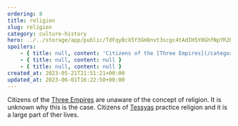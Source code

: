 ```yaml
---
ordering: 8
title: religion
slug: religion
category: culture-history
hero: ../../storage/app/public/TdFqyBcX5Y3GH8nvt3scgc4tAdIH5Y0GhfNpYR2B.jpg
spoilers:
    - { title: null, content: 'Citizens of the [Three Empires](/category/organizations/three-empires) are unaware of the concept of religion. It is unknown why this is the case. Citizens of [Tessyas](/category/planets-cities/tessyas) practice religion and it is a large part of ther lives. From disparaging comments made by [Kto ti:Mbr](/category/characters/mubarr), it would seem that [Gaians](/category/organizations/visitors) are aware of religion but do not practice it.' }
    - { title: null, content: null }
    - { title: null, content: null }
created_at: 2023-05-21T21:51:21+00:00
updated_at: 2023-06-01T16:22:50+00:00
---
```

Citizens of the [Three Empires](/category/organizations/three-empires) are unaware of the concept of religion. It is unknown why this is the case. Citizens of [Tessyas](/category/planets-cities/tessyas) practice religion and it is a large part of ther lives.